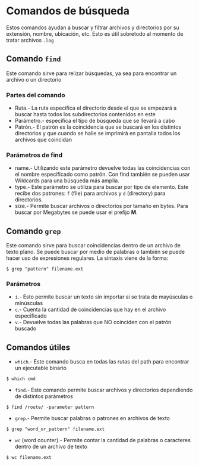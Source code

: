 # Comandos de búsqueda
Estos comandos ayudan a buscar y filtrar archivos y directorios por su extensión, nombre, ubicación, etc. Esto es útil sobretodo al momento de tratar archivos `.log`

## Comando `find`
Este comando sirve para relizar búsquedas, ya sea para encontrar un archivo o un directorio

### Partes del comando
- Ruta.- La ruta especifica el directorio desde el que se empezará a buscar hasta todos los subdirectorios contenidos en este
- Parámetro.- especifica el tipo de búsqueda que se llevará a cabo
- Patrón.- El patrón es la coincidencia que se buscará en los distintos directorios y que cuando se halle se imprimirá en pantalla todos los archivos que coincidan

### Parámetros de find
- name.- Utilizando este parámetro devuelve todas las coincidencias con el nombre especificado como patrón. Con find también se pueden usar Wildcards para una búsqueda más amplia.
- type.- Este parámetro se utiliza para buscar por tipo de elemento. Este recibe dos patrones: `f` (file) para archivos y `d` (directory) para directorios.
- size.- Permite buscar archivos o directorios por tamaño en bytes. Para buscar por Megabytes se puede usar el prefijo **M**.


## Comando `grep`
Este comando sirve para buscar coincidencias dentro de un archivo de texto plano. Se puede buscar por medio de palabras o también se puede hacer uso de expresiones regulares. La sintaxis viene de la forma:
~~~
$ grep "pattern" filename.ext
~~~

### Parámetros
- `i`.- Esto permite buscar un texto sin importar si se trata de mayúsculas o minúsculas
- `c`.- Cuenta la cantidad de coincidencias que hay en el archivo especificado
- `v`.- Devuelve todas las palabras que NO coinciden con el patrón buscado


## Comandos útiles
- `which`.- Este comando busca en todas las rutas del path para encontrar un ejecutable binario
~~~
$ which cmd
~~~
- `find`.- Este comando permite buscar archivos y directorios dependiendo de distintos parámetros
~~~
$ find /route/ -parameter pattern
~~~
- `grep`.- Permite buscar palabras o patrones en archivos de texto
~~~
$ grep "word_or_pattern" filename.ext
~~~
- `wc` (word counter).- Permite contar la cantidad de palabras o caracteres dentro de un archivo de texto
~~~
$ wc filename.ext
~~~
